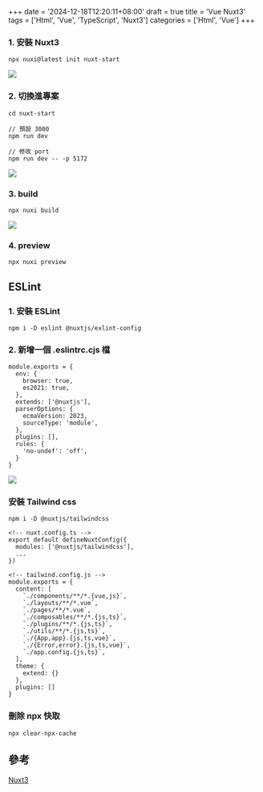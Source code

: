 +++
date = '2024-12-18T12:20:11+08:00'
draft = true
title = 'Vue Nuxt3'
tags = ['Html', 'Vue', 'TypeScript', 'Nuxt3']
categories = ['Html', 'Vue']
+++

### 1. 安裝 **Nuxt3**
```
npx nuxi@latest init nuxt-start
```
![](/images/019_vueNuxt3/01.png)

### 2. 切換進專案
```
cd nuxt-start

// 預設 3000
npm run dev

// 修改 port
npm run dev -- -p 5172
```
![](/images/019_vueNuxt3/01.png)

### 3. **build**
```
npx nuxi build
```
![](/images/019_vueNuxt3/02.png)

### 4. **preview**
```
npx nuxi preview
```

## **ESLint**
### 1. 安裝 **ESLint**
```
npm i -D eslint @nuxtjs/exlint-config
```

### 2. 新增一個 **.eslintrc.cjs** 檔
```
module.exports = {
  env: {
    browser: true,
    es2021: true,
  },
  extends: ['@nuxtjs'],
  parserOptions: {
    ecmaVersion: 2023,
    sourceType: 'module',
  },
  plugins: [],
  rules: {
    'no-undef': 'off',
  }
}
```
![](/images/019_vueNuxt3/03.png)

### 安裝 **Tailwind css**
```
npm i -D @nuxtjs/tailwindcss

<!-- nuxt.config.ts -->
export default defineNuxtConfig({
  modules: ['@nuxtjs/tailwindcss'],
  ...
})

<!-- tailwind.config.js -->
module.exports = {
  content: [
    `./components/**/*.{vue,js}`,
    `./layouts/**/*.vue`,
    `./pages/**/*.vue`,
    `./composables/**/*.{js,ts}`,
    `./plugins/**/*.{js,ts}`,
    `./utils/**/*.{js,ts}`,
    `./{App,app}.{js,ts,vue}`,
    `./{Error,error}.{js,ts,vue}`,
    `./app.config.{js,ts}`,
  ],
  theme: {
    extend: {}
  },
  plugins: []
}
```

### 刪除 **npx** 快取
```
npx clear-npx-cache
```

## 參考
[Nuxt3](https://nuxt.com.cn/docs/getting-started/installation "")